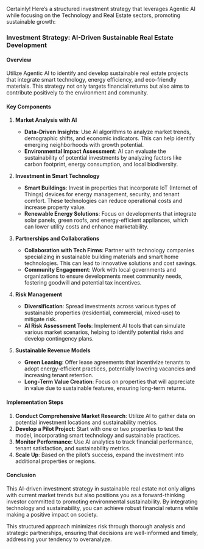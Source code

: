 Certainly! Here’s a structured investment strategy that leverages Agentic AI while focusing on the Technology and Real Estate sectors, promoting sustainable growth:

### Investment Strategy: AI-Driven Sustainable Real Estate Development

#### Overview
Utilize Agentic AI to identify and develop sustainable real estate projects that integrate smart technology, energy efficiency, and eco-friendly materials. This strategy not only targets financial returns but also aims to contribute positively to the environment and community.

#### Key Components

1. **Market Analysis with AI**
   - **Data-Driven Insights**: Use AI algorithms to analyze market trends, demographic shifts, and economic indicators. This can help identify emerging neighborhoods with growth potential.
   - **Environmental Impact Assessment**: AI can evaluate the sustainability of potential investments by analyzing factors like carbon footprint, energy consumption, and local biodiversity.

2. **Investment in Smart Technology**
   - **Smart Buildings**: Invest in properties that incorporate IoT (Internet of Things) devices for energy management, security, and tenant comfort. These technologies can reduce operational costs and increase property value.
   - **Renewable Energy Solutions**: Focus on developments that integrate solar panels, green roofs, and energy-efficient appliances, which can lower utility costs and enhance marketability.

3. **Partnerships and Collaborations**
   - **Collaboration with Tech Firms**: Partner with technology companies specializing in sustainable building materials and smart home technologies. This can lead to innovative solutions and cost savings.
   - **Community Engagement**: Work with local governments and organizations to ensure developments meet community needs, fostering goodwill and potential tax incentives.

4. **Risk Management**
   - **Diversification**: Spread investments across various types of sustainable properties (residential, commercial, mixed-use) to mitigate risk.
   - **AI Risk Assessment Tools**: Implement AI tools that can simulate various market scenarios, helping to identify potential risks and develop contingency plans.

5. **Sustainable Revenue Models**
   - **Green Leasing**: Offer lease agreements that incentivize tenants to adopt energy-efficient practices, potentially lowering vacancies and increasing tenant retention.
   - **Long-Term Value Creation**: Focus on properties that will appreciate in value due to sustainable features, ensuring long-term returns.

#### Implementation Steps

1. **Conduct Comprehensive Market Research**: Utilize AI to gather data on potential investment locations and sustainability metrics.
2. **Develop a Pilot Project**: Start with one or two properties to test the model, incorporating smart technology and sustainable practices.
3. **Monitor Performance**: Use AI analytics to track financial performance, tenant satisfaction, and sustainability metrics.
4. **Scale Up**: Based on the pilot’s success, expand the investment into additional properties or regions.

#### Conclusion
This AI-driven investment strategy in sustainable real estate not only aligns with current market trends but also positions you as a forward-thinking investor committed to promoting environmental sustainability. By integrating technology and sustainability, you can achieve robust financial returns while making a positive impact on society. 

This structured approach minimizes risk through thorough analysis and strategic partnerships, ensuring that decisions are well-informed and timely, addressing your tendency to overanalyze.